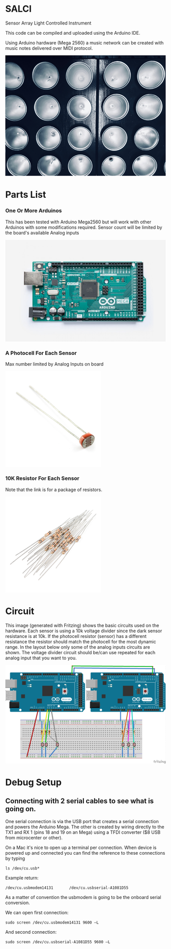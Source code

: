 # SALCI
Sensor Array Light Controlled Instrument

This code can be compiled and uploaded using the Arduino IDE. 

Using Arduino hardware (Mega 2560) a music network can be created
with music notes delivered over MIDI protocol.




<a href="#">
<img src="https://github.com/dunhampa/SALCI/blob/master/content/SALCIThumb.png">
</a>


# Parts List

### One Or More Arduinos
This has been tested with Arduino Mega2560 but will work with other Arduinos with some modifications required.  Sensor count will be limited by the board's available Analog inputs

<a href="#">
<img src="https://github.com/dunhampa/SALCI/blob/master/content/arduino_mega2560.jpg" width="600">
</a>


### A Photocell For Each Sensor 
Max number limited by Analog Inputs on board

<a href="https://www.sparkfun.com/products/11508">
<img src="https://github.com/dunhampa/SALCI/blob/master/content/Mini_Photocell.jpg" width="300">
</a>

### 10K Resistor For Each Sensor 
Note that the link is for a package of resistors.

<a href="https://www.sparkfun.com/products/9088">
<img src="https://github.com/dunhampa/SALCI/blob/master/content/10k_resistor.jpg" width="300">
</a>

# Circuit

This image (generated with Fritzing) shows the basic circuits used on the hardware. Each sensor is using a 10k voltage divider since the dark sensor resistance is at 10k. If the photocell resistor (sensor) has a different resistance the resistor should match the photocell for the most dynamic range. In the layout below only some of the analog inputs circuits are shown. The voltage divider circuit should be/can use repeated for each analog input that you want to you.

<a href="#">
<img src="https://github.com/dunhampa/SALCI/blob/master/content/SALCI_Layout.png">
</a>




# Debug Setup

## Connecting with 2 serial cables to see what is going on.  

One serial connection is via the USB port that creates a serial connection and powers the Arduino Mega. The other is created by wiring directly to the TX1 and RX 1 (pins 18 and 19 on an Mega) using a TFDI converter ($8 USB from microcenter or other).

On a Mac it's nice to open up a terminal per connection. 
When device is powered up and connected you can find the reference to these connections by typing

```
ls /dev/cu.usb*
```

Example return:

```
/dev/cu.usbmodem14131		/dev/cu.usbserial-A1081D55
```

As a matter of convention the usbmodem is going to be the onboard serial conversion. 

We can open first connection:

```
sudo screen /dev/cu.usbmodem14131 9600 –L
```

And second connection:

```
sudo screen /dev/cu.usbserial-A1081D55 9600 –L
```
